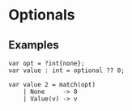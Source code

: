 # Optionals

## Examples

    var opt = ?int{none};
    var value : int = optional ?? 0;

    var value 2 = match(opt)
        | None     -> 0
        | Value(v) -> v